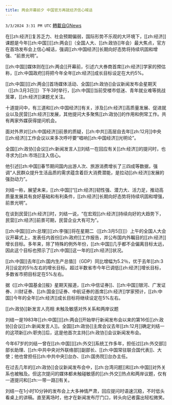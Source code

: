```yaml
---
title: 两会开幕前夕 中国官方再就经济信心喊话
---
```

`3/3/2024 3:31 PM UTC` [轉載自GNews](https://gnews.org/articles/2361258)

在[[zh:经济]]复苏乏力、社会预期偏弱，国际形势不乐观的大环境下，[[zh:经济]]课题是今年[[zh:中国]][[zh:两会]]（全国人大、[[zh:政协]]年会）最大焦点，官方在首场发布会上信心喊话，强调[[zh:中国经济]]长期向好态势将持续巩固和增强、“前景光明”。

[[zh:中国]]媒体则在[[zh:两会]]开幕前，引述六大券商首席[[zh:经济]]学家的预估称，[[zh:中国政府]]将把今年全年[[zh:经济]]成长目标设定在大约5%。

[[zh:中国]][[zh:两会]]首场媒体活动、全国[[zh:政协]]会议新闻发布会星期天（[[zh:3月3日]]）下午3时举行，[[zh:中国]]当前受楼市低迷、青年就业难等挑战笼罩，[[zh:经济]]课题尤关注。

十道提问中，有三道和[[zh:中国经济]]有关，涉及[[zh:经济]]高质量发展、促进就业以及民营[[zh:经济]]发展，其他提问大多聚焦[[zh:政协]]的作用和例常工作。共有两家外媒获得提问机会。

面对外界对[[zh:中国经济]]前景的质疑，[[zh:中共]]高层自去年[[zh:12月]]中央[[zh:经济]]工作会议以来多次呼吁要“唱响[[zh:中国经济]]光明论”。

全国[[zh:政协]]会议[[zh:新闻发言人]]刘结一在回应有关[[zh:经济]]的提问时，也寻求为[[zh:市场]]注入信心。

他引述[[zh:中国]]春节期间国内出游人次、旅游消费增长了三四成等数据，强调“人民群众提升生活品质的需求蕴含着巨大消费潜能，是拉动[[zh:经济]]发展的强劲动力”。

刘结一称，展望未来，[[zh:中国]]“[[zh:经济]]韧性强、潜力大、活力足，推动高质量发展具有良好基础和有利条件，[[zh:经济]]长期向好态势将持续巩固和增强，前景光明”。

在谈到民营[[zh:经济]]时，刘结一说，“在宏观[[zh:经济]]持续向好的大趋势下，民营[[zh:经济]]前景可期，民营企业大有可为”。

[[zh:中国]][[zh:总理]][[zh:李强]]将在星期二（[[zh:3月5日]]）上午的全国人大会议开幕式上，发表任内首份[[zh:政府]]工作报告，并公布国内外瞩目的[[zh:经济]]增长目标。多年来，除了特殊的例外年份，[[zh:中国]]几乎都不会偏离目标太远，因此这个目标也预示了[[zh:中国]]这一年的[[zh:经济]]状况。

[[zh:中国]]去年[[zh:国内生产总值]]（GDP）同比增幅为5.2％，优于去年[[zh:3月]]设定的5％左右的增长目标。超过半数省市今年已调低[[zh:经济]]增长目标，多数省市把目标定在5%左右。

据《[[zh:中国基金]]报》星期天报道，[[zh:中信证券]]、[[zh:中国]]银河、广发证券、川财证券、[[zh:国金]]证券、中航证券的首席[[zh:经济]]学家预计，[[zh:中国]]今年的全年[[zh:经济]]成长目标将继续设定在5%左右。

[[zh:政协]]新发言人亮相 未触及敏感对外关系和两岸议题

刘结一是1983年[[zh:中国]][[zh:两会]]开始举行新闻发布会以来的第16任[[zh:政协]]会议[[zh:新闻发言人]]。全国[[zh:政协]]主席会议去年[[zh:12月]]确定刘结一的这项新[[zh:职务]]后，这是他首次主持[[zh:政协]]会议新闻发布会。

今年67岁的刘结一曾在[[zh:中国]][[zh:外交]]系统工作多年，担任过[[zh:外交部]]部长助理、[[zh:中共中央对外联络部]]副部长、[[zh:中国常驻联合国代表]]、大使；他也曾担任[[zh:中共中央]]台办、[[zh:国务院]]台办主任。

在过去几年的[[zh:政协]]会议新闻发布会中，[[zh:台湾问题]]和[[zh:中国]]对外关系也被触及。但这次提问的媒体都未触碰敏感的[[zh:外交]]热点和两岸议题，仅有一道提问和[[zh:一带一路]]有关。

刘结一在1小时10分钟的发布会上大多神情严肃，回应提问时语速沉稳，不时低头看桌上的讲稿。直至离场时，他才在新闻发布厅门口，转头向记者露出轻松微笑。
